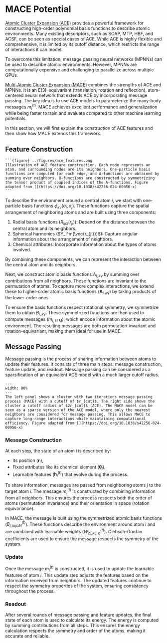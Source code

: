 # MACE Potential

[Atomic Cluster Expansion (ACE)](https://doi.org/10.1103/PhysRevB.99.014104) provides a powerful framework for constructing high-order polynomial basis functions to describe atomic environments. Many existing descriptors, such as SOAP, MTP, HBF, and ACSF, can be seen as special cases of ACE. While ACE is highly flexible and comprehensive, it is limited by its cutoff distance, which restricts the range of interactions it can model.

To overcome this limitation, message passing neural networks (MPNNs) can be used to describe atomic environments. However, MPNNs are computationally expensive and challenging to parallelize across multiple GPUs. 

[Multi-Atomic Cluster Expansion (MACE)](https://doi.org/10.48550/arXiv.2206.07697) combines the strengths of ACE and MPNNs. It is an E(3)-equivariant (translation, rotation and reflection), atom-centered neural network that extends ACE by incorporating message passing. The key idea is to use ACE models to parameterize the many-body messages $m_i^{(t)}$. MACE achieves excellent performance and generalization while being faster to train and evaluate compared to other machine learning potentials.

In this section, we will first explain the construction of ACE features and then show how MACE extends this framework.

## Feature Construction

````{sidebar}
```{figure} ../figures/ace_features.png
Illustration of ACE feature construction. Each node represents an atom, and surrounding nodes are its neighbors. One-particle basis functions are computed for each edge, and A-functions are obtained by summing over neighbors. B-functions are constructed by symmetrizing the tensor product of coupled indices of the A-functions. Figure adapted from [](https://doi.org/10.1038/s42256-024-00956-x)
```
````

To describe the environment around a central atom $i$, we start with one-particle basis functions $\phi_{k\nu}(\sigma_i, \sigma_j)$. These functions capture the spatial arrangement of neighboring atoms and are built using three components:
1. Radial basis functions ($R_{kcl}(r_{ji})$): Depend on the distance between the central atom and its neighbors.
2. Spherical harmonics ($Y_l^m(\vec{r_{ji}})$): Capture angular information about the arrangement of neighbors.
3. Chemical attributes: Incorporate information about the types of atoms involved.

By combining these components, we can represent the interaction between the central atom and its neighbors.

Next, we construct atomic basis functions $A_{i,k\nu}$ by summing over contributions from all neighbors. These functions are invariant to the permutation of atoms. To capture more complex interactions, we extend these to higher-order atomic basis functions ($\mathbf{A}_{i,k\mathbf{v}}$) by taking products of the lower-order ones.

To ensure the basis functions respect rotational symmetry, we symmetrize them to obtain $B_{i,k\mathbf{v}}$. These symmetrized functions are then used to compute messages ($m_{i,kLM}$), which encode information about the atomic environment. The resulting messages are both permutation-invariant and rotation-equivariant, making them ideal for use in MACE.

## Message Passing

Message passing is the process of sharing information between atoms to update their features. It consists of three main steps: message construction, feature update, and readout. Message passing can be considered as a sparsification of an equivalent ACE model with a much larger cutoff radius. 

```{figure} ../figures/mpnn_ace.png
---
width: 80%
---
The left panel shows a cluster with two iterations message passing process (MACE) with a cutoff of $r_{cut}$. The right side shows the cluster a cutoff radius of $2r_{cut}$ (ACE). The MACE model can be seen as a sparse version of the ACE model, where only the nearest neighbors are considered for message passing. This allows MACE to capture long-range interactions while maintaining computational efficiency. Figure adapted from [](https://doi.org/10.1038/s42256-024-00956-x)
```
### Message Construction
At each step, the state of an atom $i$ is described by:
- Its position ($\mathbf{r}_i$),
- Fixed attributes like its chemical element ($\mathbf{\theta}_i$),
- Learnable features ($\mathbf{h}_i^{(t)}$) that evolve during the process.

To share information, messages are passed from neighboring atoms $j$ to the target atom $i$. The message $m_i^{(t)}$ is constructed by combining information from all neighbors. This ensures the process respects both the order of atoms (permutation invariance) and their orientation in space (rotation equivariance).

In MACE, the message is built using the symmetrized atomic basis functions ($B_{i, k\eta LM}^{(t)}$). These functions describe the environment around atom $i$ and are combined with learnable weights ($W_{z_i,kL,\eta}^{(t)}$). Clebsch-Gordan coefficients are used to ensure the message respects the symmetry of the system.

### Update
Once the message $m_i^{(t)}$ is constructed, it is used to update the learnable features of atom $i$. This update step adjusts the features based on the information received from neighbors. The updated features continue to respect the symmetry properties of the system, ensuring consistency throughout the process.

### Readout
After several rounds of message passing and feature updates, the final state of each atom is used to calculate its energy. The energy is computed by summing contributions from all steps. This ensures the energy calculation respects the symmetry and order of the atoms, making it accurate and reliable.
